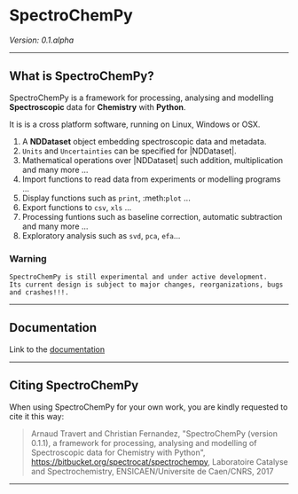 # SpectroChemPy 

*Version: 0.1.alpha*

****
## What is SpectroChemPy?


SpectroChemPy is a framework for processing, analysing and modelling 
**Spectroscopic**
data for **Chemistry** with **Python**. 

It is is a cross platform software,
running on Linux, Windows or OSX.

  1.  A **NDDataset** object embedding spectroscopic data and metadata.
  2.  `Units` and `Uncertainties` can be specified for |NDDataset|.
  3.  Mathematical operations over |NDDataset| such addition, multiplication 
  and many more ...
  4.  Import functions to read data from experiments or modelling programs ...
  5.  Display functions such as ``print``, :meth:`plot` ...
  6.  Export functions to `csv`, `xls` ...
  7.  Processing funtions such as baseline correction, automatic 
  subtraction and many more ...
  8.  Exploratory analysis such as ``svd``, ``pca``, ``efa``...


### Warning

	SpectroChemPy is still experimental and under active development.
	Its current design is subject to major changes, reorganizations, bugs and crashes!!!.

****
## Documentation

Link to the [documentation](http://www-lcs.ensicaen.fr/cfnews/spectrochempy/html/)

****
## Citing SpectroChemPy

When using SpectroChemPy for your own work, you are kindly requested to cite it this
way:

> Arnaud Travert and Christian Fernandez,
> "SpectroChemPy (version 0.1.1), a framework for processing, analysing and modelling of Spectroscopic 
> data for Chemistry with Python", 
> https://bitbucket.org/spectrocat/spectrochempy,
> Laboratoire Catalyse and Spectrochemistry, ENSICAEN/Universite de Caen/CNRS, 2017

****
